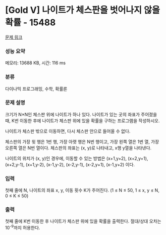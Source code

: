 # [Gold V] 나이트가 체스판을 벗어나지 않을 확률 - 15488 

[문제 링크](https://www.acmicpc.net/problem/15488) 

### 성능 요약

메모리: 13688 KB, 시간: 116 ms

### 분류

다이나믹 프로그래밍, 수학, 확률론

### 문제 설명

<p>크기가 N×N인 체스판 위에 나이트가 하나 있다. 나이트가 있는 곳의 좌표가 주어졌을 때, K번 이동한 후에 나이트가 체스판 위에 있을 확률을 구하는 프로그램을 작성하시오.</p>

<p>나이트가 체스판 밖으로 이동하면, 다시 체스판 안으로 들어올 수 없다.</p>

<p>체스판의 가장 윗 행은 1번 행, 가장 아랫 행은 N번 행이고, 가장 왼쪽 열은 1번 열, 가장 오른쪽 열은 N번 열이다. 체스판의 좌표는 (x, y)로 나타내고, x행 y열을 나타낸다.</p>

<p>나이트의 위치가 (x, y)인 경우에, 이동할 수 있는 방법은 (x+1,y+2), (x+2,y+1), (x+2,y-1), (x+1,y-2), (x-1,y-2), (x-2,y-1), (x-2,y+1), (x-1,y+2) 이다.</p>

### 입력 

 <p>첫째 줄에 N, 나이트의 좌표 x, y, 이동 횟수 K가 주어진다. (1 ≤ N ≤ 50, 1 ≤ x, y ≤ N, 0 ≤ K ≤ 50)</p>

### 출력 

 <p>첫째 줄에 K번 이동한 후 나이트가 체스판 위에 있을 확률을 출력한다. 절대/상대 오차는 10<sup>-9</sup>까지 허용한다.</p>


